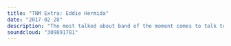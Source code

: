 ```yaml
---
title: "TNM Extra: Eddie Hermida"
date: "2017-02-28"
description: "The most talked about band of the moment comes to talk to the most talked about podcast in metal. Eddie Hermida talks to Stephen Hill about Suicide Silence's controversial self-titled album, the genius of Ross Robinson, taking on the internet, being a true artist and sticking to your guns. Whether you love or loathe their new album, this chat provides a metric shit tonne of content for the album itself. Do not miss this one."
soundcloud: "309891781"
---
```

